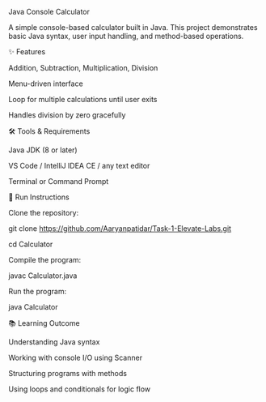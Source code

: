 Java Console Calculator

A simple console-based calculator built in Java.
This project demonstrates basic Java syntax, user input handling, and method-based operations.

✨ Features

Addition, Subtraction, Multiplication, Division

Menu-driven interface

Loop for multiple calculations until user exits

Handles division by zero gracefully

🛠 Tools & Requirements

Java JDK (8 or later)

VS Code / IntelliJ IDEA CE / any text editor

Terminal or Command Prompt

🚀 Run Instructions

Clone the repository:

git clone https://github.com/Aaryanpatidar/Task-1-Elevate-Labs.git

cd Calculator


Compile the program:

javac Calculator.java


Run the program:

java Calculator

📚 Learning Outcome

Understanding Java syntax

Working with console I/O using Scanner

Structuring programs with methods

Using loops and conditionals for logic flow
